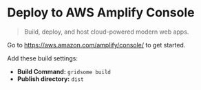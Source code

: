 # Deploy to AWS Amplify Console

> Build, deploy, and host cloud-powered modern web apps.


Go to https://aws.amazon.com/amplify/console/ to get started.

Add these build settings:

- **Build Command:** `gridsome build`
- **Publish directory:** `dist`
